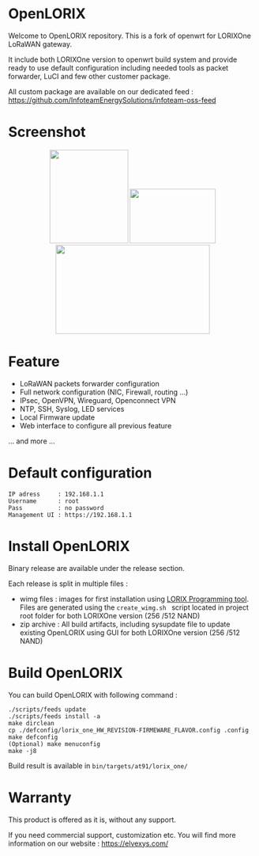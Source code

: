 # OpenLORIX
Welcome to OpenLORIX repository.
This is a fork of openwrt for LORIXOne LoRaWAN gateway.

It include both LORIXOne version to openwrt build system and provide ready to use default configuration including needed tools as packet forwarder, LuCI and few other customer package.

All custom package are available on our dedicated feed : https://github.com/InfoteamEnergySolutions/infoteam-oss-feed

# Screenshot

<p align="center">
  <img width="159" height="189" src="https://energy.infoteam.ch/fileadmin/user_upload/commun_infoteam.ch/energy/images/LoRaGW.PNG">
  <img width="174" height="110" src="https://energy.infoteam.ch/fileadmin/user_upload/commun_infoteam.ch/energy/images/MenuNetwork.PNG">
  <img width="312" height="180" src="https://energy.infoteam.ch/fileadmin/user_upload/commun_infoteam.ch/energy/images/flash.PNG">
</p>

# Feature
- LoRaWAN packets forwarder configuration
- Full network configuration (NIC, Firewall, routing ...)
- IPsec, OpenVPN, Wireguard, Openconnect VPN
- NTP, SSH, Syslog, LED services
- Local Firmware update
- Web interface to configure all previous feature

... and more ...

# Default configuration
```
IP adress     : 192.168.1.1
Username      : root
Pass          : no password
Management UI : https://192.168.1.1
```

# Install OpenLORIX
Binary release are available under the release section.

Each release is split in multiple files :

- wimg files  :  images for first installation using [LORIX Programming tool](https://iot.wifx.net/docs/programming-tool/latest). Files are generated using the `create_wimg.sh ` script located in project root folder for both LORIXOne version (256 /512 NAND)
- zip archive : All build artifacts, including sysupdate file to update existing OpenLORIX using GUI for both LORIXOne version (256 /512 NAND)

# Build OpenLORIX
You can build OpenLORIX with following command :

```
./scripts/feeds update
./scripts/feeds install -a
make dirclean
cp ./defconfig/lorix_one_HW_REVISION-FIRMEWARE_FLAVOR.config .config
make defconfig
(Optional) make menuconfig
make -j8
```

Build result is available in `bin/targets/at91/lorix_one/`

# Warranty
This product is offered as it is, without any support.

If you need commercial support, customization etc. You will find more information on our website : https://elvexys.com/
